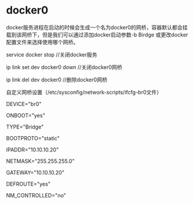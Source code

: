 # docker0

  docker服务进程在启动的时候会生成一个名为docker0的网桥，容器默认都会挂载到该网桥下，但是我们可以通过添加docker启动参数-b Birdge 或更改docker配置文件来选择使用哪个网桥。



service docker stop //关闭docker服务

ip link set dev docker0 down //关闭docker0网桥 

ip link del dev docker0       //删除docker0网桥

自定义网桥设置（/etc/sysconfig/network-scripts/ifcfg-br0文件）

DEVICE="br0"

ONBOOT="yes"

TYPE="Bridge"

BOOTPROTO="static"

IPADDR="10.10.10.20"

NETMASK="255.255.255.0"

GATEWAY="10.10.10.20"

DEFROUTE="yes"

NM\_CONTROLLED="no"







